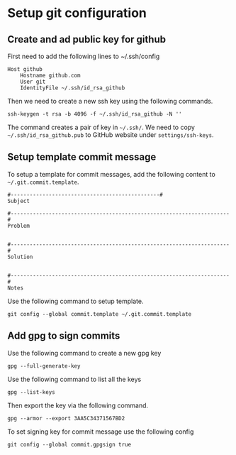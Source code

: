 # Setup git configuration

## Create and ad public key for github
First need to add the following lines to ~/.ssh/config
```
Host github
	Hostname github.com
	User git
	IdentityFile ~/.ssh/id_rsa_github
```

Then we need to create a new ssh key using the following commands.
```
ssh-keygen -t rsa -b 4096 -f ~/.ssh/id_rsa_github -N ''
```
The command creates a pair of key in `~/.ssh/`. 
We need to copy `~/.ssh/id_rsa_github.pub` to GitHub website under
`settings/ssh-keys`.

## Setup template commit message
To setup a template for commit messages, add the following content 
to `~/.git.commit.template`. 
```
#-----------------------------------------------#
Subject

#---------------------------------------------------------------------#
Problem


#---------------------------------------------------------------------#
Solution


#---------------------------------------------------------------------#
Notes

```

Use the following command to setup template.
```
git config --global commit.template ~/.git.commit.template
```


## Add gpg to sign commits
Use the following command to create a new gpg key
```
gpg --full-generate-key
```

Use the following command to list all the keys
```
gpg --list-keys
```

Then export the key via the following command.
```
gpg --armor --export 3AA5C34371567BD2
```

To set signing key for commit message use the following config
```
git config --global commit.gpgsign true
```
